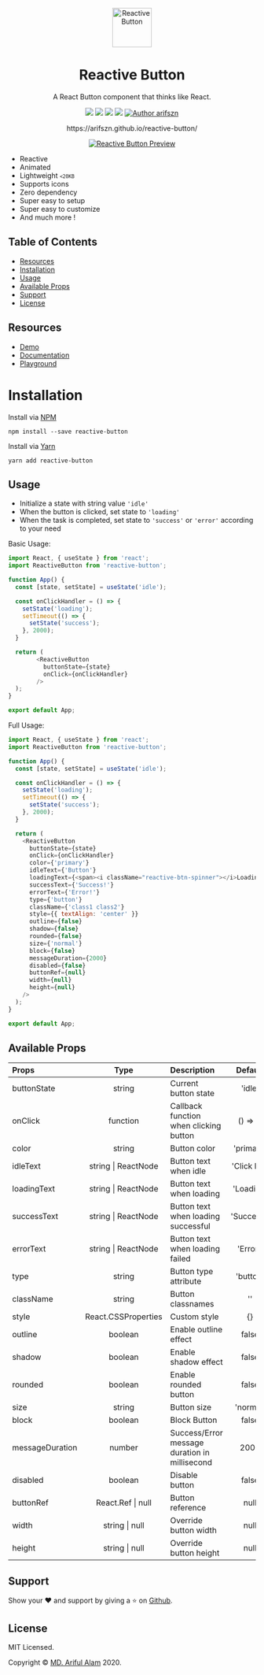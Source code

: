 <p align="center">
  <a href="https://arifszn.github.io/reactive-button/" target="_blank"><img src="https://arifszn.github.io/reactive-button/img/logo/logo.svg" alt="Reactive Button" title="Reactive Button" width="80"></a>
</p>
<p><h1 align="center">Reactive Button</h1></p>
<p align="center">A React Button component that thinks like React.</p>
<p align="center">
    <img src="https://img.shields.io/npm/v/reactive-button">
    <img src="https://img.shields.io/bundlephobia/min/reactive-button">
    <img src="https://arifszn.github.io/reactive-button/img/dependencies.svg">
    <a href="https://github.com/arifszn/reactive-button/blob/master/LICENSE"><img src="https://img.shields.io/npm/l/reactive-button"></a>
    <a href="https://arifszn.github.io/"><img src="https://img.shields.io/badge/author-arifszn-informational" alt="Author arifszn"></a>
</p>
<p align="center">https://arifszn.github.io/reactive-button/</p>

<p align="center">
  <a href="https://arifszn.github.io/reactive-button/" target="_blank"><img src="https://arifszn.github.io/reactive-button/img/demo.gif" alt="Reactive Button Preview" title="Reactive Button Preview"></a>
</p>

* Reactive
* Animated
* Lightweight <small><code><20KB</code></small>
* Supports icons
* Zero dependency 
* Super easy to setup
* Super easy to customize
* And much more !

## Table of Contents

* [Resources](#resources)
* [Installation](#installation)
* [Usage](#usage)
* [Available Props](#available-props)
* [Support](#support)
* [License](#license)

## Resources

- [Demo](https://arifszn.github.io/reactive-button/)
- [Documentation](https://arifszn.github.io/reactive-button/docs/)
- [Playground](https://arifszn.github.io/reactive-button/docs/playground)

# Installation

Install via <a href="https://www.npmjs.com/package/reactive-button">NPM</a>
```
npm install --save reactive-button
```

Install via <a href="https://yarnpkg.com/package/reactive-button">Yarn</a>
```
yarn add reactive-button
```

## Usage

- Initialize a state with string value <code>'idle'</code>
- When the button is clicked, set state to <code>'loading'</code>
- When the task is completed, set state to <code>'success'</code> or <code>'error'</code> according to your need

Basic Usage:

```js
import React, { useState } from 'react';
import ReactiveButton from 'reactive-button';

function App() {
  const [state, setState] = useState('idle');

  const onClickHandler = () => {
    setState('loading');
    setTimeout(() => {
      setState('success');
    }, 2000);
  }

  return (
        <ReactiveButton
          buttonState={state}
          onClick={onClickHandler}
        />
  );
}

export default App;
```

Full Usage:

```js
import React, { useState } from 'react';
import ReactiveButton from 'reactive-button';

function App() {
  const [state, setState] = useState('idle');

  const onClickHandler = () => {
    setState('loading');
    setTimeout(() => {
      setState('success');
    }, 2000);
  }

  return (
    <ReactiveButton
      buttonState={state}
      onClick={onClickHandler}
      color={'primary'}
      idleText={'Button'}
      loadingText={<span><i className="reactive-btn-spinner"></i>Loading</span>}
      successText={'Success!'}
      errorText={'Error!'}
      type={'button'}
      className={'class1 class2'}
      style={{ textAlign: 'center' }}
      outline={false}
      shadow={false}
      rounded={false}
      size={'normal'}
      block={false}
      messageDuration={2000}
      disabled={false}
      buttonRef={null}
      width={null}
      height={null}
    />
  );
}

export default App;
```

## Available Props 

| Props            |  Type   | Description                                     | Default |
| :-----------        | :---:   | :-------------------------------------          | :----:  |
| buttonState | string | Current button state | 'idle' |
| onClick        | function   | Callback function when clicking button            | () => {}     |
| color     | string   | Button color       | 'primary'     |
| idleText         | string \| ReactNode     | Button text when idle         | 'Click Me'     |
| loadingText       | string \| ReactNode     | Button text when loading         | 'Loading'     |
| successText         | string \| ReactNode     | Button text when loading successful         | 'Success!'     |
| errorText         | string \| ReactNode     | Button text when loading failed     | 'Error!'     |
| type | string | Button type attribute | 'button' |
| className         | string     | Button classnames         | ''     |
| style         | React.CSSProperties     | Custom style       | {}     |
| outline | boolean | Enable outline effect | false |
| shadow         | boolean     | Enable shadow effect      | false     |
| rounded         | boolean     | Enable rounded button     | false     |
| size         | string     | Button size | 'normal'     |
| block         | boolean     | Block Button | false     |
| messageDuration         | number     | Success/Error message duration in millisecond      | 2000     |
| disabled         | boolean     | Disable button | false     |
| buttonRef         | React.Ref \| null    | Button reference     | null     |
| width         | string \| null    | Override button width     | null     |
| height         | string \| null    | Override button height     | null     |

## Support

Show your ❤️ and support by giving a ⭐ on <a href="https://github.com/arifszn/reactive-button">Github</a>.

## License

<p>MIT Licensed.</p>
<p>Copyright © <a href="https://arifszn.github.io">MD. Ariful Alam</a> 2020.</p>
